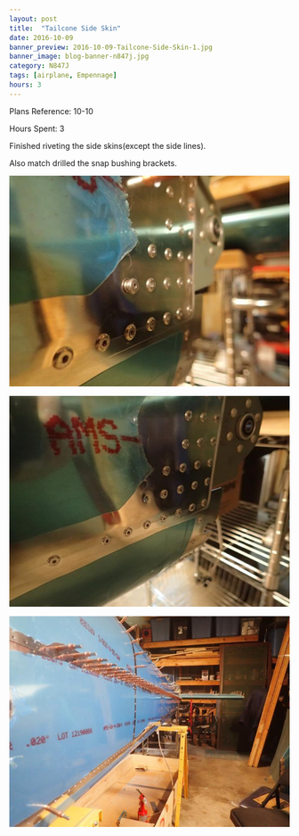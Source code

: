 ```yaml
---
layout: post
title:  "Tailcone Side Skin"
date: 2016-10-09
banner_preview: 2016-10-09-Tailcone-Side-Skin-1.jpg
banner_image: blog-banner-n847j.jpg
category: N847J
tags: [airplane, Empennage]
hours: 3
---
```


Plans Reference: 10-10

Hours Spent: 3

Finished riveting the side skins(except the side lines).

Also match drilled the snap bushing brackets.

![](/assets/images/2016-10-09-Tailcone-Side-Skin-1.jpg)

![](/assets/images/2016-10-09-Tailcone-Side-Skin-2.jpg)

![](/assets/images/2016-10-09-Tailcone-Side-Skin-3.jpg)
